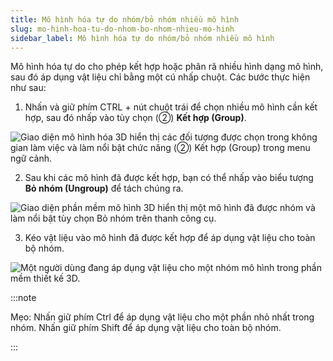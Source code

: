 ```yaml
---
title: Mô hình hóa tự do nhóm/bỏ nhóm nhiều mô hình
slug: mo-hinh-hoa-tu-do-nhom-bo-nhom-nhieu-mo-hinh
sidebar_label: Mô hình hóa tự do nhóm/bỏ nhóm nhiều mô hình
---
```


Mô hình hóa tự do cho phép kết hợp hoặc phân rã nhiều hình dạng mô hình, sau đó áp dụng vật liệu chỉ bằng một cú nhấp chuột. Các bước thực hiện như sau:

1. Nhấn và giữ phím CTRL + nút chuột trái để chọn nhiều mô hình cần kết hợp, sau đó nhấp vào tùy chọn (②) **Kết hợp (Group)**.

![Giao diện mô hình hóa 3D hiển thị các đối tượng được chọn trong không gian làm việc và làm nổi bật chức năng (②) Kết hợp (Group) trong menu ngữ cảnh.](https://storage.googleapis.com/jegavn_kb/images/286b8729-1528-46a7-9d78-5f6471c90ff6.png)

2. Sau khi các mô hình đã được kết hợp, bạn có thể nhấp vào biểu tượng **Bỏ nhóm (Ungroup)** để tách chúng ra.

![Giao diện phần mềm mô hình 3D hiển thị một mô hình đã được nhóm và làm nổi bật tùy chọn Bỏ nhóm trên thanh công cụ.](https://storage.googleapis.com/jegavn_kb/images/354d7c93-abad-4ed3-b40b-3047720052b9.png)

3. Kéo vật liệu vào mô hình đã được kết hợp để áp dụng vật liệu cho toàn bộ nhóm.

![Một người dùng đang áp dụng vật liệu cho một nhóm mô hình trong phần mềm thiết kế 3D.](https://storage.googleapis.com/jegavn_kb/images/bc1e5dc7-0e02-4a37-80a2-dd4568ea5d97.png)

:::note

Mẹo: Nhấn giữ phím Ctrl để áp dụng vật liệu cho một phần nhỏ nhất trong nhóm. Nhấn giữ phím Shift để áp dụng vật liệu cho toàn bộ nhóm.

:::